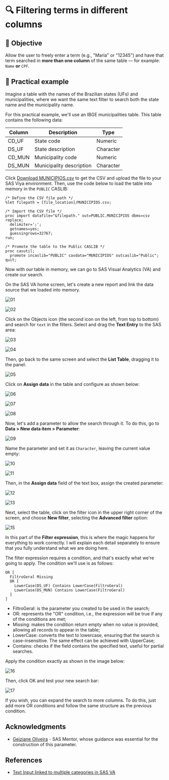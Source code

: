 # 🔍 Filtering terms in different columns

## 🧠 Objective

Allow the user to freely enter a term (e.g., "Maria" or "12345") and have that term searched in **more than one column** of the same table — for example: `Name` **or** `CPF`.

## 🧩 Practical example

Imagine a table with the names of the Brazilian states (UFs) and municipalities, where we want the same text filter to search both the state name and the municipality name.

For this practical example, we'll use an IBGE municipalities table. This table contains the following data:

| Column | Description | Type |
| - | - | - |
| CD_UF | State code | Numeric |
| DS_UF | State description | Character |
| CD_MUN | Municipality code | Numeric |
| DS_MUN | Municipality description | Character |

Click [Download MUNICIPIOS.csv](/files/MUNICIPIOS.csv) to get the CSV and upload the file to your SAS Viya environment. Then, use the code below to load the table into memory in the `PUBLIC` CASLIB:

```sas
/* Define the CSV file path */
%let filepath = [file_location]/MUNICIPIOS.csv;

/* Import the CSV file */
proc import datafile="&filepath." out=PUBLIC.MUNICIPIOS dbms=csv replace;
  delimiter=';';
  getnames=yes;
  guessingrows=32767;
run;

/* Promote the table to the Public CASLIB */
proc casutil;
  promote incaslib="PUBLIC" casdata="MUNICIPIOS" outcaslib="Public";
quit;
```

Now with our table in memory, we can go to SAS Visual Analytics (VA) and create our search.

On the SAS VA home screen, let's create a new report and link the data source that we loaded into memory.

![01](https://www.dropbox.com/scl/fi/ymvrzlje0gqglusyuw4qv/01.png?rlkey=dy0ht1jmfs0y6oc90c9uizx23&st=dvvns0xy&raw=1)

![02](https://www.dropbox.com/scl/fi/twsjb0s9a9elw68rlte1w/02.png?rlkey=zurwhhsch4ckiollfvcdfbynp&st=4hcma1dx&raw=1)

Click on the Objects icon (the second icon on the left, from top to bottom) and search for `text` in the filters. Select and drag the **Text Entry** to the SAS area:

![03](https://www.dropbox.com/scl/fi/gx0eqpxnlvwjdfcstqx8f/03.png?rlkey=wix9rl6yi6orb62nvj3abhs76&st=e5lfxpod&raw=1)

![04](https://www.dropbox.com/scl/fi/ukxicsrrz5f2v2o8yj2us/04.png?rlkey=nkd5swa41x3in7wodmenihsmd&st=t8f949ru&raw=1)

Then, go back to the same screen and select the **List Table**, dragging it to the panel:

![05](https://www.dropbox.com/scl/fi/mwtkmjnlqynpyo52doxys/05.png?rlkey=ckpkw1sm8rpfkn4y48l0r1eqk&st=oiwoypwv&raw=1)

Click on **Assign data** in the table and configure as shown below:

![06](https://www.dropbox.com/scl/fi/24drtzbwz4yan8g27nxle/06.png?rlkey=1236kxwgc2i95xxfr3v87nsdx&st=mnwlevaa&raw=1)

![07](https://www.dropbox.com/scl/fi/ksz3obt3cn98k2726gk00/07.png?rlkey=xdyi0ipehtzbnpyko4sphips2&st=xxwggtzv&raw=1)

![08](https://www.dropbox.com/scl/fi/2eww2905ism5997c42ad3/08.png?rlkey=i6pjes26yko05kche6gf5sm3f&st=xuf7padu&raw=1)

Now, let's add a parameter to allow the search through it. To do this, go to **Data > New data item > Parameter**:

![09](https://www.dropbox.com/scl/fi/65abdhe4ziwjvmlflr0xk/09.png?rlkey=fx8q4s2x0lno2k1f40gp2yh75&st=8w9qq0wv&raw=1)

Name the parameter and set it as `Character`, leaving the current value empty:

![10](https://www.dropbox.com/scl/fi/ximazapqhn0lxo8iik7yn/10.png?rlkey=d9lsks8nv957lccw1kuvq282f&st=k5403bbc&raw=1)

![11](https://www.dropbox.com/scl/fi/v7y0yd7sqm6zuc1ipjq4y/11.png?rlkey=pzjmcg4g0yn5ig1sgfg7qbjdw&st=v9f3typi&raw=1)

Then, in the **Assign data** field of the text box, assign the created parameter:

![12](https://www.dropbox.com/scl/fi/jwgkjc025dim0h1h7v4wy/12.png?rlkey=thsu8bm4rhxtdrhdxtqy8ch3e&st=lo70nuga&raw=1)

![13](https://www.dropbox.com/scl/fi/4y26iko9eak5kehrsszjt/13.png?rlkey=gdvesuoregepyfolmpt8mh0uv&st=ecr3p6d1&raw=1)

Next, select the table, click on the filter icon in the upper right corner of the screen, and choose **New filter**, selecting the **Advanced filter** option:

![15](https://www.dropbox.com/scl/fi/9hnb7o9pkoxpz59oa9fki/15.png?rlkey=5y1ouijm1cvjmng080ychwos0&st=onnub4zv&raw=1)

In this part of the **Filter expression**, this is where the magic happens for everything to work correctly. I will explain each detail separately to ensure that you fully understand what we are doing here.

The filter expression requires a condition, and that's exactly what we're going to apply. The condition we'll use is as follows:

```plaintext
OR [
  FiltroGeral Missing
  OR [
    LowerCase(DS_UF) Contains LowerCase(FiltroGeral)
    LowerCase(DS_MUN) Contains LowerCase(FiltroGeral)
  ]
]
```

- FiltroGeral: is the parameter you created to be used in the search;
- OR: represents the "OR" condition, i.e., the expression will be true if any of the conditions are met;
- Missing: makes the condition return empty when no value is provided, allowing all records to appear in the table;
- LowerCase: converts the text to lowercase, ensuring that the search is case-insensitive. The same effect can be achieved with UpperCase;
- Contains: checks if the field contains the specified text, useful for partial searches.

Apply the condition exactly as shown in the image below:

![16](https://www.dropbox.com/scl/fi/htpvpriszu7p6wgq46io4/16.png?rlkey=o7pd3cvezjxc7a4jhbi85wre6&st=g6qxmu9a&raw=1)

Then, click OK and test your new search bar:

![17](https://www.dropbox.com/scl/fi/qszpqsywasbp2erymhlzn/17.png?rlkey=0xgz8wpb17jeeosafvwtx28en&st=kl10t991&raw=1)

If you wish, you can expand the search to more columns. To do this, just add more OR conditions and follow the same structure as the previous condition.

## Acknowledgments

- [Geiziane Oliveira](https://www.linkedin.com/in/geiziane-oliveira-0a5882110/) - SAS Mentor, whose guidance was essential for the construction of this parameter.

## References

- [Text Input linked to multiple categories in SAS VA](https://communities.sas.com/t5/SAS-Visual-Analytics/Text-Input-linked-to-multiple-categories-in-SAS-VA/m-p/784471#M15682)